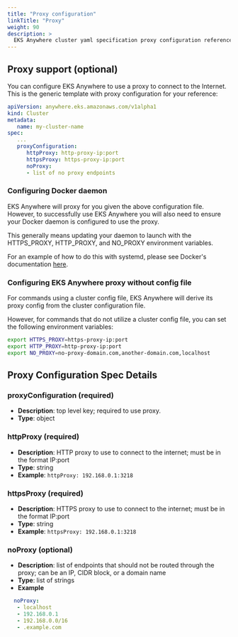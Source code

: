 ```yaml
---
title: "Proxy configuration"
linkTitle: "Proxy"
weight: 90
description: >
  EKS Anywhere cluster yaml specification proxy configuration reference
---
```


## Proxy support (optional)
You can configure EKS Anywhere to use a proxy to connect to the Internet. This is the
generic template with proxy configuration for your reference:
```yaml
apiVersion: anywhere.eks.amazonaws.com/v1alpha1
kind: Cluster
metadata:
   name: my-cluster-name
spec:
   ...
   proxyConfiguration:
      httpProxy: http-proxy-ip:port
      httpsProxy: https-proxy-ip:port
      noProxy:
      - list of no proxy endpoints
```

### Configuring Docker daemon
EKS Anywhere will proxy for you given the above configuration file.
However, to successfully use EKS Anywhere you will also need to ensure your Docker daemon is configured to use the proxy.

This generally means updating your daemon to launch with the HTTPS_PROXY, HTTP_PROXY, and NO_PROXY environment variables.

For an example of how to do this with systemd, please see Docker's documentation [here](https://docs.docker.com/config/daemon/systemd/#httphttps-proxy).

### Configuring EKS Anywhere proxy without config file
For commands using a cluster config file, EKS Anywhere will derive its proxy config from the cluster configuration file.

However, for commands that do not utilize a cluster config file, you can set the following environment variables:
```bash
export HTTPS_PROXY=https-proxy-ip:port
export HTTP_PROXY=http-proxy-ip:port
export NO_PROXY=no-proxy-domain.com,another-domain.com,localhost
```


## Proxy Configuration Spec Details
### __proxyConfiguration__ (required)
* __Description__: top level key; required to use proxy.
* __Type__: object

### __httpProxy__ (required)
* __Description__: HTTP proxy to use to connect to the internet; must be in the format IP:port
* __Type__: string
* __Example__: ```httpProxy: 192.168.0.1:3218```

### __httpsProxy__ (required)
* __Description__: HTTPS proxy to use to connect to the internet; must be in the format IP:port
* __Type__: string
* __Example__: ```httpsProxy: 192.168.0.1:3218```

### __noProxy__ (optional)
* __Description__: list of endpoints that should not be routed through the proxy; can be an IP, CIDR block, or a domain name
* __Type__: list of strings
* __Example__
```yaml
  noProxy:
   - localhost
   - 192.168.0.1
   - 192.168.0.0/16
   - .example.com
```
